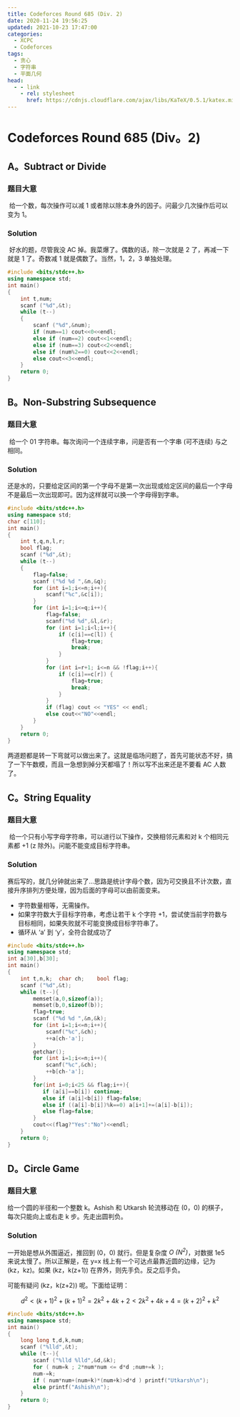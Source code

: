 ```yaml
---
title: Codeforces Round 685 (Div. 2)
date: 2020-11-24 19:56:25
updated: 2021-10-23 17:47:00
categories:
  - XCPC
  - Codeforces
tags:
  - 贪心
  - 字符串
  - 平面几何
head:
  - - link
    - rel: stylesheet
      href: https://cdnjs.cloudflare.com/ajax/libs/KaTeX/0.5.1/katex.min.css
---
```


# Codeforces Round 685 (Div。2)

## A。Subtract or Divide

### 题目大意

​ 给一个数，每次操作可以减 1 或者除以除本身外的因子。问最少几次操作后可以变为 1。

### Solution

​ 好水的题，尽管我没 AC 掉。<span class="heimu" title="你知道的太多了">我菜爆了。</span>偶数的话，除一次就是 2 了，再减一下就是 1 了。奇数减 1 就是偶数了。当然，1，2，3 单独处理。

```cpp
#include <bits/stdc++.h>
using namespace std;
int main()
{
    int t,num;
    scanf ("%d",&t);
    while (t--)
    {
        scanf ("%d",&num);
        if (num==1) cout<<0<<endl;
        else if (num==2) cout<<1<<endl;
        else if (num==3) cout<<2<<endl;
        else if (num%2==0) cout<<2<<endl;
        else cout<<3<<endl;
    }
    return 0;
}
```

## B。Non-Substring Subsequence

### 题目大意

​ 给一个 01 字符串。每次询问一个连续字串，问是否有一个字串 (可不连续) 与之相同。

### Solution

​ 还是水的，只要给定区间的第一个字母不是第一次出现或给定区间的最后一个字母不是最后一次出现即可。因为这样就可以换一个字母得到字串。

```cpp
#include <bits/stdc++.h>
using namespace std;
char c[110];
int main()
{
	int t,q,n,l,r;
	bool flag;
	scanf ("%d",&t);
	while (t--)
	{
		flag=false;
		scanf ("%d %d ",&n,&q);
		for (int i=1;i<=n;i++){
			scanf("%c",&c[i]);
		}
		for (int i=1;i<=q;i++){
			flag=false;
			scanf("%d %d",&l,&r);		
			for (int i=1;i<l;i++){
				if (c[i]==c[l]) {
					flag=true;
					break;
				}
			}
			for (int i=r+1; i<=n && !flag;i++){
				if (c[i]==c[r]) {
					flag=true;
					break;
				}
			}
			if (flag) cout << "YES" << endl;
			else cout<<"NO"<<endl;
		}
	}
	return 0;
}
```



两道题都是转一下弯就可以做出来了。这就是临场问题了，首先可能状态不好，搞了一下午数模，而且一急<span class='heimu'>想到掉分</span>天都塌了！所以写不出来还是不要看 AC 人数了。

## C。String Equality

### 题目大意

​ 给一个只有小写字母字符串，可以进行以下操作，交换相邻元素和对 k 个相同元素都 +1 (z 除外)。问能不能变成目标字符串。

### Solution

​ 赛后写的，就几分钟就出来了...思路是统计字母个数，因为可交换且不计次数，直接升序排列方便处理，因为后面的字母可以由前面变来。

- 字符数量相等，无需操作。
- 如果字符数大于目标字符串，考虑让若干 k 个字符 +1，尝试使当前字符数与目标相同，如果失败就不可能变换成目标字符串了。
- 循环从 ‘a’ 到 ‘y’，全符合就成功了

```cpp
#include <bits/stdc++.h>
using namespace std;
int a[30],b[30];
int main()
{
	int t,n,k;	char ch;	bool flag;
	scanf ("%d",&t);
	while (t--){
		memset(a,0,sizeof(a));
		memset(b,0,sizeof(b));
		flag=true;
		scanf ("%d %d ",&n,&k);
		for (int i=1;i<=n;i++){
			scanf("%c",&ch);
			++a[ch-'a'];
		}
		getchar();
		for (int i=1;i<=n;i++){
			scanf("%c",&ch);
			++b[ch-'a'];
		}
		for(int i=0;i<25 && flag;i++){
		   if (a[i]==b[i]) continue;
		   else if (a[i]<b[i]) flag=false;
		   else if ((a[i]-b[i])%k==0) a[i+1]+=(a[i]-b[i]);
		   else flag=false;
		}
		cout<<(flag?"Yes":"No")<<endl;
	}
	return 0;
}
```

## D。Circle Game

### 题目大意

给一个圆的半径和一个整数 k。Ashish 和 Utkarsh 轮流移动在 (0，0) 的棋子，每次只能向上或右走 k 步。先走出圆判负。

### Solution

一开始是想从外围逼近，推回到 (0，0) 就行。但是复杂度 *O (N<sup>2</sup>)*，对数据 1e5 来说太慢了。所以正解是，在 y=x 线上有一个可达点最靠近圆的边缘，记为 (kz，kz)。如果 (kz，k(z+1)) 在界外，则先手负。反之后手负。

可能有疑问 (kz，k(z+2)) 呢。下面给证明：

$$
d^2 < (k+1) ^ 2 + (k+1) ^ 2 = 2k ^ 2+ 4k + 2 < 2k ^ 2 + 4k + 4 = (k+2) ^ 2 + k ^ 2
$$

```cpp
#include <bits/stdc++.h>
using namespace std;
int main()
{
	long long t,d,k,num;
	scanf ("%lld",&t);
	while (t--){
		scanf ("%lld %lld",&d,&k);
		for ( num=k ; 2*num*num <= d*d ;num+=k );
		num-=k;
		if ( num*num+(num+k)*(num+k)>d*d ) printf("Utkarsh\n");
		else printf("Ashish\n");	
	}
	return 0;
}
```

